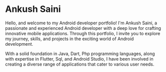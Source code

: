 # Ankush Saini

Hello, and welcome to my Android developer portfolio! I'm Ankush Saini, a passionate and experienced Android developer with a deep love for crafting innovative mobile applications. Through this portfolio, I invite you to explore my journey, skills, and projects in the exciting world of Android development.

With a solid foundation in Java, Dart, Php programming languages, along with expertise in Flutter, Sql, and Android Studio, I have been involved in creating a diverse range of applications that cater to various user needs. 
